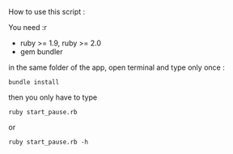 How to use this script :

You need :r
* ruby >= 1.9, ruby >= 2.0
* gem bundler

in the same folder of the app, open terminal and type only once :
```shell
bundle install
```

then you only have to type
```shell
ruby start_pause.rb
```
or

```shell
ruby start_pause.rb -h
```
